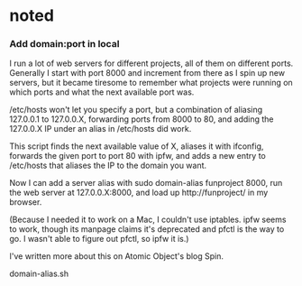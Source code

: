 # noted

### Add domain:port in local

I run a lot of web servers for different projects, all of them on different ports. Generally I start with port 8000 and increment from there as I spin up new servers, but it became tiresome to remember what projects were running on which ports and what the next available port was.

/etc/hosts won't let you specify a port, but a combination of aliasing 127.0.0.1 to 127.0.0.X, forwarding ports from 8000 to 80, and adding the 127.0.0.X IP under an alias in /etc/hosts did work.

This script finds the next available value of X, aliases it with ifconfig, forwards the given port to port 80 with ipfw, and adds a new entry to /etc/hosts that aliases the IP to the domain you want.

Now I can add a server alias with sudo domain-alias funproject 8000, run the web server at 127.0.0.X:8000, and load up http://funproject/ in my browser.

(Because I needed it to work on a Mac, I couldn't use iptables. ipfw seems to work, though its manpage claims it's deprecated and pfctl is the way to go. I wasn't able to figure out pfctl, so ipfw it is.)

I've written more about this on Atomic Object's blog Spin.

domain-alias.sh
